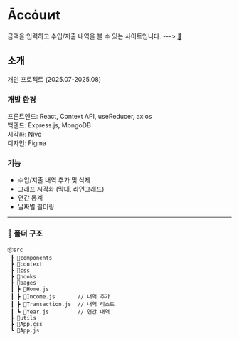 # Ᾱccόuͷt

금액을 입력하고 수입/지출 내역을 볼 수 있는 사이트입니다. 
 ---> [📗](https://react-acc.vercel.app/)

## 소개

개인 프로젝트 (2025.07-2025.08)

### 개발 환경

프론트엔드: React, Context API, useReducer, axios  
백엔드: Express.js, MongoDB  
시각화: Nivo  
디자인: Figma

### 기능

- 수입/지출 내역 추가 및 삭제  
- 그래프 시각화 (막대, 라인그래프)  
- 연간 통계  
- 날짜별 필터링

---

### 📁 폴더 구조

```
📦src
 ┣ 📂components
 ┣ 📂context
 ┣ 📂css
 ┣ 📂hooks
 ┣ 📂pages
 ┃ ┣ 📜Home.js
 ┃ ┣ 📜Income.js       // 내역 추가
 ┃ ┣ 📜Transaction.js  // 내역 리스트
 ┃ ┗ 📜Year.js         // 연간 내역
 ┣ 📂utils
 ┣ 📜App.css
 ┗ 📜App.js
```

